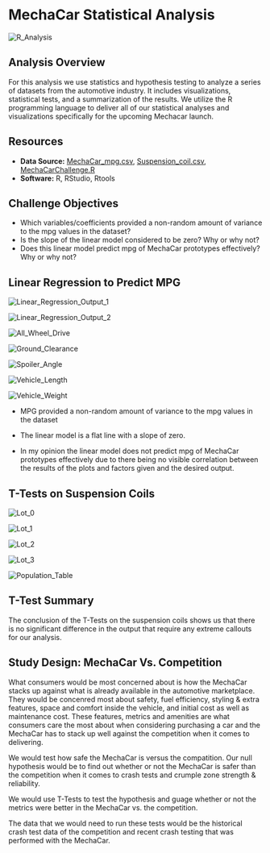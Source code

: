 # MechaCar Statistical Analysis

![R_Analysis](Resources/banner.png)

## Analysis Overview
For this analysis we use statistics and hypothesis testing to analyze a series of datasets from the automotive industry. It includes visualizations, statistical tests, and a summarization of the results. We utilize the R programming language to deliver all of our statistical analyses and visualizations specifically for the upcoming Mechacar launch.

## Resources  
- **Data Source:** [MechaCar_mpg.csv](), [Suspension_coil.csv](), [MechaCarChallenge.R]()
- **Software:** R, RStudio, Rtools

## Challenge Objectives

- Which variables/coefficients provided a non-random amount of variance to the mpg values in the dataset?
- Is the slope of the linear model considered to be zero? Why or why not?
- Does this linear model predict mpg of MechaCar prototypes effectively? Why or why not?


## Linear Regression to Predict MPG



![Linear_Regression_Output_1](Resources/Linear_Regression_1.png)

![Linear_Regression_Output_2](Resources/Linear_Regression_2.png)


![All_Wheel_Drive](Resources/AWD.png)

![Ground_Clearance](Resources/Ground_Clearance.png)

![Spoiler_Angle](Resources/Spoiler_Angle.png)

![Vehicle_Length](Resources/Vehicle_Length.png)

![Vehicle_Weight](Resources/Vehicle_Weight.png)

- MPG provided a non-random amount of variance to the mpg values in the dataset

- The linear model is a flat line with a slope of zero.

- In my opinion the linear model does not predict mpg of MechaCar prototypes effectively due to there being no visible correlation between the results of the plots and factors given and the desired output.


## T-Tests on Suspension Coils

![Lot_0](Resources/Lot_0.png)

![Lot_1](Resources/Lot_1.png)

![Lot_2](Resources/Lot_2.png)

![Lot_3](Resources/Lot_3.png)

![Population_Table](Resources/Population_Table.png)

## T-Test Summary

The conclusion of the T-Tests on the suspension coils shows us that there is no significant difference in the output that require any extreme callouts for our analysis.


## Study Design: MechaCar Vs. Competition

What consumers would be most concerned about is how the MechaCar stacks up against what is already available in the automotive marketplace. They would be concenred most about safety, fuel efficiency, styling & extra features, space and comfort inside the vehicle, and initial cost as well as maintenance cost. These features, metrics and amenities are what consumers care the most about when considering purchasing a car and the MechaCar has to stack up well against the competition when it comes to delivering.

We would test how safe the MechaCar is versus the compatition. Our null hypothesis would be to find out whether or not the MechaCar is safer than the competition when it comes to crash tests and crumple zone strength & reliability.

We would use T-Tests to test the hypothesis and guage whether or not the metrics were better in the MechaCar vs. the competition.

The data that we would need to run these tests would be the historical crash test data of the competition and recent crash testing that was performed with the MechaCar.
